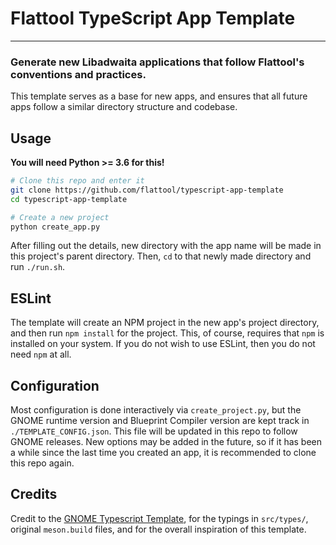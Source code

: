 # Flattool TypeScript App Template
---
### Generate new Libadwaita applications that follow Flattool's conventions and practices.

This template serves as a base for new apps, and ensures that all future apps follow a similar directory structure and codebase.

## Usage

**You will need Python >= 3.6 for this!**

```bash
# Clone this repo and enter it
git clone https://github.com/flattool/typescript-app-template
cd typescript-app-template

# Create a new project
python create_app.py
```
After filling out the details, new directory with the app name will be made in this project's parent directory. Then, `cd` to that newly made directory and run `./run.sh`.

## ESLint

The template will create an NPM project in the new app's project directory, and then run `npm install` for the project. This, of course, requires that `npm` is installed on your system. If you do not wish to use ESLint, then you do not need `npm` at all.

## Configuration

Most configuration is done interactively via `create_project.py`, but the GNOME runtime version and Blueprint Compiler version are kept track in `./TEMPLATE_CONFIG.json`. This file will be updated in this repo to follow GNOME releases. New options may be added in the future, so if it has been a while since the last time you created an app, it is recommended to clone this repo again.

## Credits

Credit to the [GNOME Typescript Template](https://gitlab.gnome.org/World/javascript/gnome-typescript-template), for the typings in `src/types/`, original `meson.build` files, and for the overall inspiration of this template.
